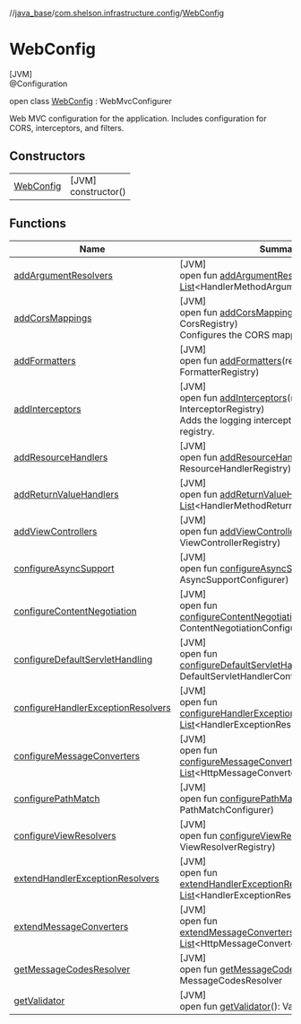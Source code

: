 //[java_base](../../../index.md)/[com.shelson.infrastructure.config](../index.md)/[WebConfig](index.md)

# WebConfig

[JVM]\
@Configuration

open class [WebConfig](index.md) : WebMvcConfigurer

Web MVC configuration for the application. Includes configuration for CORS, interceptors, and filters.

## Constructors

| | |
|---|---|
| [WebConfig](-web-config.md) | [JVM]<br>constructor() |

## Functions

| Name | Summary |
|---|---|
| [addArgumentResolvers](index.md#35807762%2FFunctions%2F57259888) | [JVM]<br>open fun [addArgumentResolvers](index.md#35807762%2FFunctions%2F57259888)(resolvers: [List](https://docs.oracle.com/javase/8/docs/api/java/util/List.html)&lt;HandlerMethodArgumentResolver&gt;) |
| [addCorsMappings](add-cors-mappings.md) | [JVM]<br>open fun [addCorsMappings](add-cors-mappings.md)(registry: CorsRegistry)<br>Configures the CORS mappings. |
| [addFormatters](index.md#1367850811%2FFunctions%2F57259888) | [JVM]<br>open fun [addFormatters](index.md#1367850811%2FFunctions%2F57259888)(registry: FormatterRegistry) |
| [addInterceptors](add-interceptors.md) | [JVM]<br>open fun [addInterceptors](add-interceptors.md)(registry: InterceptorRegistry)<br>Adds the logging interceptor to the interceptor registry. |
| [addResourceHandlers](add-resource-handlers.md) | [JVM]<br>open fun [addResourceHandlers](add-resource-handlers.md)(registry: ResourceHandlerRegistry) |
| [addReturnValueHandlers](index.md#-972151650%2FFunctions%2F57259888) | [JVM]<br>open fun [addReturnValueHandlers](index.md#-972151650%2FFunctions%2F57259888)(handlers: [List](https://docs.oracle.com/javase/8/docs/api/java/util/List.html)&lt;HandlerMethodReturnValueHandler&gt;) |
| [addViewControllers](index.md#-1862175630%2FFunctions%2F57259888) | [JVM]<br>open fun [addViewControllers](index.md#-1862175630%2FFunctions%2F57259888)(registry: ViewControllerRegistry) |
| [configureAsyncSupport](index.md#279135143%2FFunctions%2F57259888) | [JVM]<br>open fun [configureAsyncSupport](index.md#279135143%2FFunctions%2F57259888)(configurer: AsyncSupportConfigurer) |
| [configureContentNegotiation](index.md#927185469%2FFunctions%2F57259888) | [JVM]<br>open fun [configureContentNegotiation](index.md#927185469%2FFunctions%2F57259888)(configurer: ContentNegotiationConfigurer) |
| [configureDefaultServletHandling](index.md#-216514656%2FFunctions%2F57259888) | [JVM]<br>open fun [configureDefaultServletHandling](index.md#-216514656%2FFunctions%2F57259888)(configurer: DefaultServletHandlerConfigurer) |
| [configureHandlerExceptionResolvers](index.md#1355792817%2FFunctions%2F57259888) | [JVM]<br>open fun [configureHandlerExceptionResolvers](index.md#1355792817%2FFunctions%2F57259888)(resolvers: [List](https://docs.oracle.com/javase/8/docs/api/java/util/List.html)&lt;HandlerExceptionResolver&gt;) |
| [configureMessageConverters](index.md#-1351779689%2FFunctions%2F57259888) | [JVM]<br>open fun [configureMessageConverters](index.md#-1351779689%2FFunctions%2F57259888)(converters: [List](https://docs.oracle.com/javase/8/docs/api/java/util/List.html)&lt;HttpMessageConverter&lt;out [Any](https://kotlinlang.org/api/latest/jvm/stdlib/kotlin/-any/index.html)&gt;&gt;) |
| [configurePathMatch](index.md#808521551%2FFunctions%2F57259888) | [JVM]<br>open fun [configurePathMatch](index.md#808521551%2FFunctions%2F57259888)(configurer: PathMatchConfigurer) |
| [configureViewResolvers](index.md#-2110810761%2FFunctions%2F57259888) | [JVM]<br>open fun [configureViewResolvers](index.md#-2110810761%2FFunctions%2F57259888)(registry: ViewResolverRegistry) |
| [extendHandlerExceptionResolvers](index.md#-616794493%2FFunctions%2F57259888) | [JVM]<br>open fun [extendHandlerExceptionResolvers](index.md#-616794493%2FFunctions%2F57259888)(resolvers: [List](https://docs.oracle.com/javase/8/docs/api/java/util/List.html)&lt;HandlerExceptionResolver&gt;) |
| [extendMessageConverters](index.md#-479283991%2FFunctions%2F57259888) | [JVM]<br>open fun [extendMessageConverters](index.md#-479283991%2FFunctions%2F57259888)(converters: [List](https://docs.oracle.com/javase/8/docs/api/java/util/List.html)&lt;HttpMessageConverter&lt;out [Any](https://kotlinlang.org/api/latest/jvm/stdlib/kotlin/-any/index.html)&gt;&gt;) |
| [getMessageCodesResolver](index.md#-1737501503%2FFunctions%2F57259888) | [JVM]<br>open fun [getMessageCodesResolver](index.md#-1737501503%2FFunctions%2F57259888)(): MessageCodesResolver |
| [getValidator](index.md#1116410210%2FFunctions%2F57259888) | [JVM]<br>open fun [getValidator](index.md#1116410210%2FFunctions%2F57259888)(): Validator |
